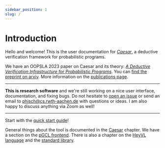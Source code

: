 ```yaml
---
sidebar_position: 1
slug: /
---
```

# Introduction

Hello and welcome!
This is the user documentation for [_Caesar_](https://github.com/moves-rwth/caesar), a deductive verification framework for probabilistic programs.

We have an OOPSLA 2023 paper on Caesar and its theory: [_A Deductive Verification Infrastructure for Probabilistic Programs_](https://doi.org/10.1145/3622870).
You can [find the preprint on arxiv](https://arxiv.org/abs/2309.07781).
More information on the [publications page](./publications.md).

---

**This is research software** and we're still working on a nice user interface, documentation, and fixing bugs.
Do not hesitate to [open an issue](https://github.com/moves-rwth/caesar/issues) or send an email to [phisch@cs.rwth-aachen.de](mailto:phisch@cs.rwth-aachen.de) with questions or ideas.
I am also happy to discuss anything via Zoom as well!

---

Start with the  [quick start guide](./getting-started/README.md)!

General things about the tool is documented in the [Caesar](./caesar) chapter.
We have a section on the [pGCL frontend](./pgcl.md).
There is also a chapter on the [HeyVL language](heyvl/) and the [standard library](stdlib/).
